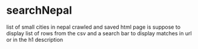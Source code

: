# searchNepal
list of small cities in nepal crawled and saved
html page is suppose to display list of rows from the csv and a search bar to display matches in url or in the h1 description 
